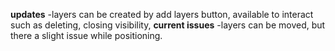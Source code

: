 **updates**
-layers can be created by add layers button, available to interact such as deleting, closing visibility,
**current issues**
-layers can be moved, but there a slight issue while positioning.

